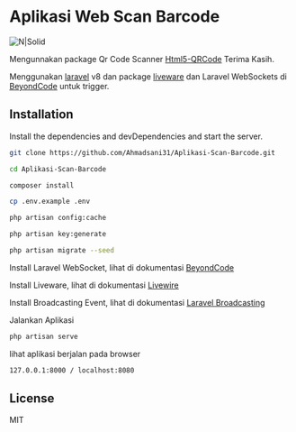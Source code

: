 # Aplikasi Web Scan Barcode

![N|Solid](https://raw.githubusercontent.com/laravel/art/master/logo-lockup/5%20SVG/2%20CMYK/1%20Full%20Color/laravel-logolockup-cmyk-red.svg)

Mengunnakan package Qr Code Scanner [Html5-QRCode](https://github.com/mebjas/html5-qrcode) Terima Kasih.

Menggunakan  [laravel](https://nodejs.org/) v8 dan package [liveware](https://laravel-livewire.com/) dan Laravel WebSockets di [BeyondCode](https://beyondco.de/docs/laravel-websockets/getting-started/introduction) untuk trigger.

## Installation

Install the dependencies and devDependencies and start the server.

```sh
git clone https://github.com/Ahmadsani31/Aplikasi-Scan-Barcode.git

cd Aplikasi-Scan-Barcode

composer install

cp .env.example .env

php artisan config:cache

php artisan key:generate

php artisan migrate --seed
```

Install Laravel WebSocket, lihat di dokumentasi [BeyondCode](https://beyondco.de/docs/laravel-websockets/getting-started/installation)

Install Liveware, lihat di dokumentasi [Livewire](https://laravel-livewire.com/docs/2.x/quickstart)

Install Broadcasting Event, lihat di dokumentasi [Laravel Broadcasting](https://laravel.com/docs/10.x/broadcasting#main-content)

Jalankan Aplikasi
```sh
php artisan serve
```



lihat aplikasi berjalan pada browser

```sh
127.0.0.1:8000 / localhost:8080
```

## License

MIT


